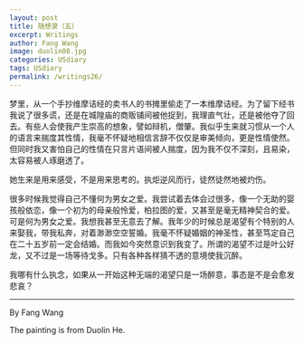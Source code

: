 ```yaml
---
layout: post
title: 随想录（五）
excerpt: Writings
author: Fang Wang
image: duolin08.jpg
categories: USdiary
tags: USdiary
permalink: /writings26/
---
```


梦里，从一个手抄维摩诘经的卖书人的书摊里偷走了一本维摩诘经。为了留下经书我说了很多谎，还是在城隍庙的商贩铺间被他捉到，我理直气壮，还是被他夺了回去。有些人会使我产生崇高的想象，譬如辩机，僧肇。我似乎生来就习惯从一个人的语言来揣度其性情，我毫不怀疑地相信言辞不仅仅是审美倾向，更是性情使然。但同时我又害怕自己的性情在只言片语间被人揣度，因为我不仅不深刻，且易染，太容易被人琢磨透了。

她生来是用来感受，不是用来思考的。执炬逆风而行，徒然徒然地被灼伤。

很多时候我觉得自己不懂何为男女之爱。我尝试着去体会过很多，像一个无助的婴孩般依恋，像一个初为的母亲般怜爱，柏拉图的爱，又甚至是毫无精神契合的爱。可是何为男女之爱。我想我甚至无意去了解。我年少的时候总是渴望有个特别的人来娶我，带我私奔，对着渺渺空空誓婚。我毫不怀疑婚姻的神圣性，甚至笃定自己在二十五岁前一定会结婚。而我如今突然意识到我变了。所谓的渴望不过是叶公好龙，又不过是一场等待戈多。只有各种各样猜不透的意境使我沉醉。

我哪有什么执念，如果从一开始这种无端的渴望只是一场醉意，事态是不是会愈发悲哀？



****

By Fang Wang

The painting is from Duolin He.